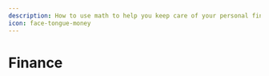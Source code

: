 ```yaml
---
description: How to use math to help you keep care of your personal finance.
icon: face-tongue-money
---
```


# Finance
